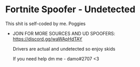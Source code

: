 # Fortnite Spoofer - Undetected

  This shit is self-coded by me. Poggies

- JOIN FOR MORE SOURCES AND UD SPOOFERS: https://discord.gg/waWApHdTAY

  Drivers are actual and undetected so enjoy skids
  
  If you need help dm me - damo#2707 
   <3
